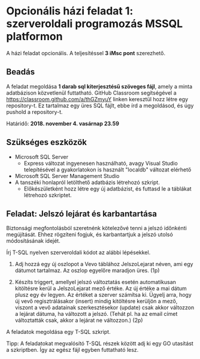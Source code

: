 # Opcionális házi feladat 1: szerveroldali programozás MSSQL platformon

A házi feladat opcionális. A teljesítéssel **3 iMsc pont** szerezhető.

## Beadás

A feladat megoldása **1 darab sql kiterjesztésű szöveges fájl**, amely a minta adatbázison közvetlenül futtatható. GitHub Classroom segítségével a <https://classroom.github.com/a/thGZmyuY> linken keresztül hozz létre egy repository-t. Ez tartalmaz egy üres SQL fájlt, ebbe írd a megoldásod, és úgy pushold a repository-t.

Határidő: **2018. november 4. vasárnap 23.59**

## Szükséges eszközök

* Microsoft SQL Server
  * Express változat ingyenesen használható, avagy Visual Studio telepítésével a gyakorlatokon is használt "localdb" változat elérhető
* Microsoft SQL Server Management Studio
* A tanszéki honlapról letölthető adatbázis létrehozó szkript.
  * Előkészületként hozz létre egy új adatbázist, és futtasd le a táblákat létrehozó szkriptet.

## Feladat: Jelszó lejárat és karbantartása

Biztonsági megfontolásból szeretnénk kötelezővé tenni a jelszó időnkénti megújítását. Ehhez rögzíteni fogjuk, és karbantartjuk a jelszó utolsó módosításának idejét.

Írj T-SQL nyelven szerveroldali kódot az alábbi lépésekkel.

1. Adj hozzá egy új oszlopot a Vevo táblához JelszoLejarat néven, ami egy dátumot tartalmaz. Az oszlop egyelőre maradjon üres. (1p)

1. Készíts triggert, amellyel jelszó változtatás esetén automatikusan kitöltésre kerül a JelszoLejarat mező értéke. Az új értéke a mai dátum plusz egy év legyen. Az értéket a szerver számítsa ki. Ügyelj arra, hogy új vevő regisztrálásakor (insert) mindig kitöltésre kerüljön a mező, viszont a vevő adatainak szerkesztésekor (update) csak akkor változzon a lejárat dátuma, ha változott a jelszó. (Tehát pl. ha az email címet változtatták csak, akkor a lejárat ne változzon.) (2p)

A feladatok megoldása egy T-SQL szkript.

Tipp: A feladatokat megvalósító T-SQL részek között adj ki egy GO utasítást a szkriptben. Így az egész fájl egyben futtatható lesz.